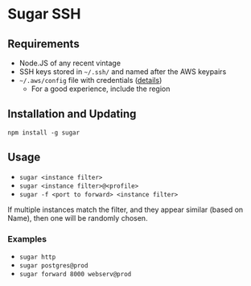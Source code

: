 # Sugar SSH

## Requirements
* Node.JS of any recent vintage
* SSH keys stored in `~/.ssh/` and named after the AWS keypairs
* `~/.aws/config` file with credentials ([details](https://github.com/aws/aws-cli#getting-started))
  * For a good experience, include the region

## Installation and Updating
`npm install -g sugar`

## Usage
* `sugar <instance filter>`
* `sugar <instance filter>@<profile>`
* `sugar -f <port to forward> <instance filter>`

If multiple instances match the filter, and they appear similar (based on Name), then one will be randomly chosen.

### Examples
* `sugar http`
* `sugar postgres@prod`
* `sugar forward 8000 webserv@prod`
